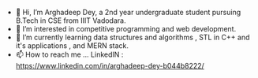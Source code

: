 - 👋 Hi, I’m Arghadeep Dey, a 2nd year undergraduate student pursuing B.Tech in CSE from IIIT Vadodara. 
- 👀 I’m interested in competitive programming and web development.
- 🌱 I’m currently learning data structures and algorithms , STL in C++ and it's applications , and MERN stack. 
- 📫 How to reach me ... LinkedIN : https://www.linkedin.com/in/arghadeep-dey-b044b8222/
<!--- - 💞️ I’m looking to collaborate on ... --->
<!---
arghadeep23/arghadeep23 is a ✨ special ✨ repository because its `README.md` (this file) appears on your GitHub profile.
You can click the Preview link to take a look at your changes.
--->
